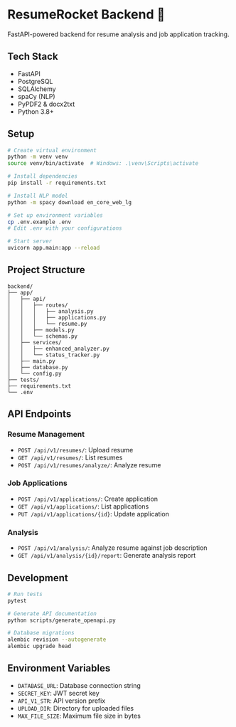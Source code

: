 # ResumeRocket Backend 🚀

FastAPI-powered backend for resume analysis and job application tracking.

## Tech Stack

- FastAPI
- PostgreSQL
- SQLAlchemy
- spaCy (NLP)
- PyPDF2 & docx2txt
- Python 3.8+

## Setup

```bash
# Create virtual environment
python -m venv venv
source venv/bin/activate  # Windows: .\venv\Scripts\activate

# Install dependencies
pip install -r requirements.txt

# Install NLP model
python -m spacy download en_core_web_lg

# Set up environment variables
cp .env.example .env
# Edit .env with your configurations

# Start server
uvicorn app.main:app --reload
```

## Project Structure
```
backend/
├── app/
│   ├── api/
│   │   ├── routes/
│   │   │   ├── analysis.py
│   │   │   ├── applications.py
│   │   │   └── resume.py
│   │   ├── models.py
│   │   └── schemas.py
│   ├── services/
│   │   ├── enhanced_analyzer.py
│   │   └── status_tracker.py
│   ├── main.py
│   ├── database.py
│   └── config.py
├── tests/
├── requirements.txt
└── .env
```

## API Endpoints

### Resume Management
- `POST /api/v1/resumes/`: Upload resume
- `GET /api/v1/resumes/`: List resumes
- `POST /api/v1/resumes/analyze/`: Analyze resume

### Job Applications
- `POST /api/v1/applications/`: Create application
- `GET /api/v1/applications/`: List applications
- `PUT /api/v1/applications/{id}`: Update application

### Analysis
- `POST /api/v1/analysis/`: Analyze resume against job description
- `GET /api/v1/analysis/{id}/report`: Generate analysis report

## Development

```bash
# Run tests
pytest

# Generate API documentation
python scripts/generate_openapi.py

# Database migrations
alembic revision --autogenerate
alembic upgrade head
```

## Environment Variables

- `DATABASE_URL`: Database connection string
- `SECRET_KEY`: JWT secret key
- `API_V1_STR`: API version prefix
- `UPLOAD_DIR`: Directory for uploaded files
- `MAX_FILE_SIZE`: Maximum file size in bytes